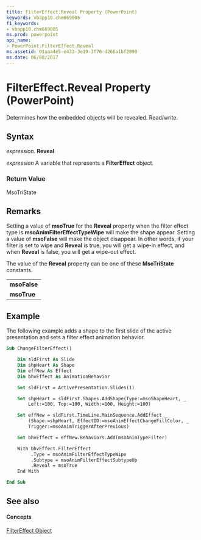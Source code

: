 ```yaml
---
title: FilterEffect.Reveal Property (PowerPoint)
keywords: vbapp10.chm669005
f1_keywords:
- vbapp10.chm669005
ms.prod: powerpoint
api_name:
- PowerPoint.FilterEffect.Reveal
ms.assetid: 01aaa4e5-e433-3e19-3f78-d266a1bf2890
ms.date: 06/08/2017
---
```



# FilterEffect.Reveal Property (PowerPoint)

Determines how the embedded objects will be revealed. Read/write.


## Syntax

 _expression_. **Reveal**

 _expression_ A variable that represents a **FilterEffect** object.


### Return Value

MsoTriState


## Remarks

Setting a value of  **msoTrue** for the **Reveal** property when the filter effect type is **msoAnimFilterEffectTypeWipe** will make the shape appear. Setting a value of **msoFalse** will make the object disappear. In other words, if your filter is set to wipe and **Reveal** is true, you will get a wipe-in effect, and when **Reveal** is false, you will get a wipe-out effect.

The value of the  **Reveal** property can be one of these **MsoTriState** constants.


||
|:-----|
|**msoFalse**|
|**msoTrue**|

## Example

The following example adds a shape to the first slide of the active presentation and sets a filter effect animation behavior.


```vb
Sub ChangeFilterEffect()

    Dim sldFirst As Slide
    Dim shpHeart As Shape
    Dim effNew As Effect
    Dim bhvEffect As AnimationBehavior

    Set sldFirst = ActivePresentation.Slides(1)

    Set shpHeart = sldFirst.Shapes.AddShape(Type:=msoShapeHeart, _
        Left:=100, Top:=100, Width:=100, Height:=100)

    Set effNew = sldFirst.TimeLine.MainSequence.AddEffect _
        (Shape:=shpHeart, EffectID:=msoAnimEffectChangeFillColor, _
        Trigger:=msoAnimTriggerAfterPrevious)

    Set bhvEffect = effNew.Behaviors.Add(msoAnimTypeFilter)

    With bhvEffect.FilterEffect
         .Type = msoAnimFilterEffectTypeWipe
         .Subtype = msoAnimFilterEffectSubtypeUp
         .Reveal = msoTrue
    End With

End Sub
```


## See also


#### Concepts


[FilterEffect Object](filtereffect-object-powerpoint.md)

